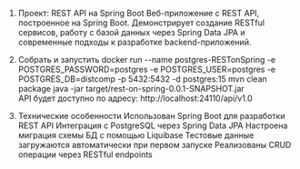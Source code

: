 1. Проект: REST API на Spring Boot
   Веб-приложение с REST API, построенное на Spring Boot. Демонстрирует создание RESTful сервисов,
   работу с базой данных через Spring Data JPA и современные подходы к разработке backend-приложений.

2. Собрать и запустить
   docker run --name postgres-RESTonSpring -e POSTGRES_PASSWORD=postgres -e POSTGRES_USER=postgres -e POSTGRES_DB=distcomp -p 5432:5432 -d postgres:15
   mvn clean package
   java -jar target/rest-on-spring-0.0.1-SNAPSHOT.jar  
   API будет доступно по адресу: http://localhost:24110/api/v1.0

3. Технические особенности
   Использован Spring Boot для разработки REST API 
   Интеграция с PostgreSQL через Spring Data JPA 
   Настроена миграция схемы БД с помощью Liquibase 
   Тестовые данные загружаются автоматически при первом запуске
   Реализованы CRUD операции через RESTful endpoints
